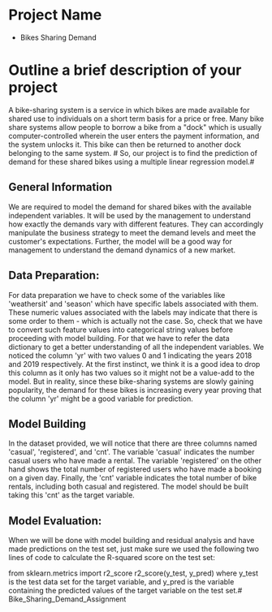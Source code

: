 # Project Name
- Bikes Sharing Demand

# Outline a brief description of your project
 A bike-sharing system is a service in which bikes are made available for shared use to individuals on a short term basis for a price or free. Many bike share systems allow people to borrow a bike from a "dock" which is usually computer-controlled wherein the user enters the payment information, and the system unlocks it. This bike can then be returned to another dock belonging to the same system. # So, our project is to find the prediction of demand for these shared bikes using a multiple linear regression model.#

## General Information
We are required to model the demand for shared bikes with the available independent variables. It will be used by the management to understand how exactly the demands vary with different features. They can accordingly manipulate the business strategy to meet the demand levels and meet the customer's expectations. Further, the model will be a good way for management to understand the demand dynamics of a new market.

## Data Preparation:
For data preparation we have to check some of the variables like 'weathersit' and 'season' which have specific labels associated with them. These numeric values associated with the labels may indicate that there is some order to them - which is actually not the case. So, check that we have to convert such feature values into categorical string values before proceeding with model building. For that we have to refer the data dictionary to get a better understanding of all the independent variables. We noticed the column 'yr' with two values 0 and 1 indicating the years 2018 and 2019 respectively. At the first instinct, we think it is a good idea to drop this column as it only has two values so it might not be a value-add to the model. But in reality, since these bike-sharing systems are slowly gaining popularity, the demand for these bikes is increasing every year proving that the column 'yr' might be a good variable for prediction. 

## Model Building
In the dataset provided, we will notice that there are three columns named 'casual', 'registered', and 'cnt'. The variable 'casual' indicates the number casual users who have made a rental. The variable 'registered' on the other hand shows the total number of registered users who have made a booking on a given day. Finally, the 'cnt' variable indicates the total number of bike rentals, including both casual and registered. The model should be built taking this 'cnt' as the target variable.

## Model Evaluation:
When we will be done with model building and residual analysis and have made predictions on the test set, just make sure we used the following two lines of code to calculate the R-squared score on the test set:

from sklearn.metrics import r2_score
r2_score(y_test, y_pred)
where y_test is the test data set for the target variable, and y_pred is the variable containing the predicted values of the target variable on the test set.# Bike_Sharing_Demand_Assignment
